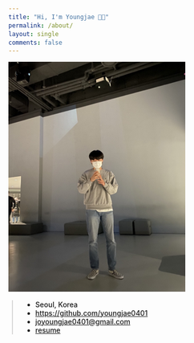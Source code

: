 ```yaml
---
title: "Hi, I'm Youngjae 👋🏻"
permalink: /about/
layout: single
comments: false
---
```


<div>
    <img src="/assets/images/youngjae.png" alt="about_meee" width="70%" min-width="700px" itemprop="image">
</div>

<div style="border-left: 2px solid rgba(199, 198, 198, 0.7); margin: 0.5em 0 0 0.5em; padding-left: 1.5em; font-weight: 500;">
    <ul class="author__urls social-icons">
        <li itemprop="homeLocation" itemscope itemtype="https://schema.org/Place">
            <i class="fas fa-fw fa-map-marker-alt" aria-hidden="true"></i>
            <span itemprop="name">  Seoul, Korea</span>
        </li>
        <li>
            <a href="https://github.com/youngjae0401" itemprop="sameAs" rel="nofollow noopener noreferrer">
                <i class="fab fa-fw fa-github" aria-hidden="true"></i>
                <span class="label">  https://github.com/youngjae0401</span>
            </a>
        </li>
        <li>
            <a href="mailto:joyoungjae0401@gmail.com">
                <meta itemprop="email" content="joyoungjae0401@gmail.com" />
                <i class="fas fa-fw fa-envelope-square" aria-hidden="true"></i>
                <span class="label">  joyoungjae0401@gmail.com</span>
            </a>
        </li>
        <li>
            <a href="https://www.notion.so/Resume-051884ada2174d2e963364fa2108433b">
                <i class="fas fa-user-circle" aria-hidden="true"></i>
                <span class="label">  resume</span>
            </a>
        </li>
    </ul>
</div>